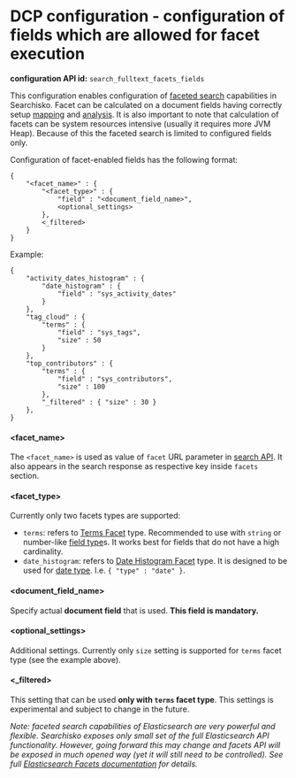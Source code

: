 DCP configuration - configuration of fields which are allowed for facet execution
==============================================================================

**configuration API id:** `search_fulltext_facets_fields`

This configuration enables configuration of [faceted search](http://en.wikipedia.org/wiki/Faceted_search) capabilities in Searchisko. Facet can be calculated on a document fields having correctly setup [mapping][] and [analysis][]. It is also important to note that calculation of facets can be system resources intensive (usually it requires more JVM Heap). Because of this the faceted search
is limited to configured fields only.

Configuration of facet-enabled fields has the following format:

	{
		"<facet_name>" : {
			"<facet_type>" : {
				"field" : "<document_field_name>",
				<optional_settings>
			},
			<_filtered>
		}
	}

Example:

	{
		"activity_dates_histogram" : {
			"date_histogram" : {
				"field" : "sys_activity_dates"
			}
		},
		"tag_cloud" : {
			"terms" : {
				"field" : "sys_tags",
				"size" : 50
			}
		},
		"top_contributors" : {
			"terms" : {
				"field" : "sys_contributors",
				"size" : 100
			},
			"_filtered" : { "size" : 30 }
		},
	}

#### \<facet_name\>

The `<facet_name>` is used as value of `facet` URL parameter in [search API](http://docs.jbossorg.apiary.io/#searchapi). It also appears in the search response as respective key inside `facets` section.

#### \<facet_type\>

Currently only two facets types are supported:

- `terms`: refers to [Terms Facet][] type. Recommended to use with `string` or number-like [field type][]s. It works best for fields that do not have a high cardinality.
- `date_histogram`: refers to [Date Histogram Facet][] type. It is designed to be used for [date type][]. I.e. `{ "type" : "date" }`.

#### \<document_field_name\>

Specify actual **document field** that is used. **This field is mandatory.**

#### \<optional_settings\>

Additional settings. Currently only `size` setting is supported for `terms` facet type (see the example above).

#### \<_filtered\>

This setting that can be used **only with `terms` facet type**. This settings is experimental and subject to change in the future.


_Note: faceted search capabilities of Elasticsearch are very powerful and flexible. Searchisko exposes only small set of the full Elasticsearch API functionality. However, going forward this may change and facets API will be exposed in much opened way (yet it will still need to be controlled). See full [Elasticsearch Facets documentation][] for details._

  [mapping]:	http://www.elasticsearch.org/guide/en/elasticsearch/reference/current/mapping.html
  [analysis]:	http://www.elasticsearch.org/guide/en/elasticsearch/reference/current/analysis.html
  [field type]: http://www.elasticsearch.org/guide/en/elasticsearch/reference/current/mapping-types.html
  [date type]:	http://www.elasticsearch.org/guide/en/elasticsearch/reference/current/mapping-core-types.html#date
  [Terms Facet]:	http://www.elasticsearch.org/guide/en/elasticsearch/reference/current/search-facets-terms-facet.html
  [Date Histogram Facet]:	http://www.elasticsearch.org/guide/en/elasticsearch/reference/current/search-facets-date-histogram-facet.html
  [Elasticsearch Facets documentation]:	http://www.elasticsearch.org/guide/en/elasticsearch/reference/current/search-facets.html
